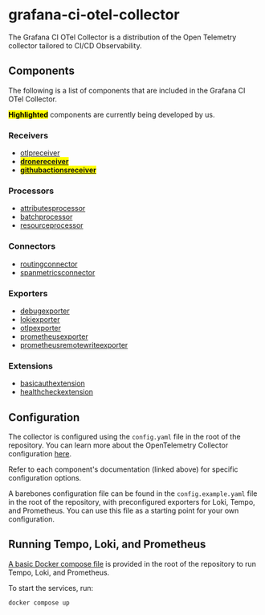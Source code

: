 # grafana-ci-otel-collector

The Grafana CI OTel Collector is a distribution of the Open Telemetry collector tailored to CI/CD Observability.

## Components

The following is a list of components that are included in the Grafana CI OTel Collector.

<mark>**Highlighted**</mark> components are currently being developed by us.

### Receivers

- [otlpreceiver][otlpreceiver]
- <mark>**[dronereceiver][dronereceiver]**</mark>
- <mark>**[githubactionsreceiver][githubactionsreceiver]**</mark>

[otlpreceiver]: https://github.com/open-telemetry/opentelemetry-collector/tree/v0.109.0/receiver/otlpreceiver
[dronereceiver]: ./receiver/dronereceiver/README.md
[githubactionsreceiver]: ./receiver/githubactionsreceiver/README.md

### Processors

- [attributesprocessor][attributesprocessor]
- [batchprocessor][batchprocessor]
- [resourceprocessor][resourceprocessor]

[attributesprocessor]: https://github.com/open-telemetry/opentelemetry-collector-contrib/tree/v0.109.0/processor/attributesprocessor
[batchprocessor]: https://github.com/open-telemetry/opentelemetry-collector/tree/v0.109.0/processor/batchprocessor
[resourceprocessor]: https://github.com/open-telemetry/opentelemetry-collector-contrib/tree/v0.109.0/processor/resourceprocessor

### Connectors

- [routingconnector][routingconnector]
- [spanmetricsconnector][spanmetricsconnector]

[routingconnector]: https://github.com/open-telemetry/opentelemetry-collector-contrib/tree/v0.109.0/connector/routingconnector
[spanmetricsconnector]: https://github.com/open-telemetry/opentelemetry-collector-contrib/tree/v0.109.0/connector/spanmetricsconnector

### Exporters

- [debugexporter][debugexporter]
- [lokiexporter][lokiexporter]
- [otlpexporter][otlpexporter]
- [prometheusexporter][prometheusexporter]
- [prometheusremotewriteexporter][prometheusremotewriteexporter]

[debugexporter]: https://github.com/open-telemetry/opentelemetry-collector/tree/v0.109.0/exporter/debugexporter
[lokiexporter]: https://github.com/open-telemetry/opentelemetry-collector-contrib/tree/v0.109.0/exporter/lokiexporter
[otlpexporter]: https://github.com/open-telemetry/opentelemetry-collector/tree/v0.109.0/exporter/otlpexporter
[prometheusexporter]: https://github.com/open-telemetry/opentelemetry-collector-contrib/tree/v0.109.0/exporter/prometheusexporter
[prometheusremotewriteexporter]: https://github.com/open-telemetry/opentelemetry-collector-contrib/tree/v0.109.0/exporter/prometheusremotewriteexporter

### Extensions

- [basicauthextension][basicauthextension]
- [healthcheckextension][healthcheckextension]

[basicauthextension]: https://github.com/open-telemetry/opentelemetry-collector-contrib/tree/v0.109.0/extension/basicauthextension
[healthcheckextension]: https://github.com/open-telemetry/opentelemetry-collector-contrib/tree/v0.109.0/extension/healthcheckextension

## Configuration

The collector is configured using the `config.yaml` file in the root of the repository.
You can learn more about the OpenTelemetry Collector configuration [here][otel-configuration].

Refer to each component's documentation (linked above) for specific configuration options.

A barebones configuration file can be found in the `config.example.yaml` file in the root of the repository, with preconfigured exporters for Loki, Tempo, and Prometheus. You can use this file as a starting point for your own configuration.

[otel-configuration]: https://opentelemetry.io/docs/collector/configuration/

## Running Tempo, Loki, and Prometheus

[A basic Docker compose file](./docker-compose.yml) is provided in the root of the repository to run Tempo, Loki, and Prometheus.

To start the services, run:

```bash
docker compose up
```
